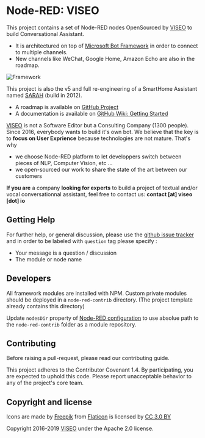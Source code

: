 # Node-RED: VISEO

This project contains a set of Node-RED nodes OpenSourced by [VISEO](http://www.viseo.com/) to build Conversational Assistant. 
- It is architectured on top of [Microsoft Bot Framework](https://dev.botframework.com/) in order to connect to multiple channels. 
- New channels like WeChat, Google Home, Amazon Echo are also in the roadmap.

![Framework](https://github.com/NGRP/node-red-contrib-viseo/blob/master/img/archi/framework.png?raw=true)

This project is also the v5 and full re-engineering of a SmartHome Assistant named [SARAH](http://sarah.encausse.net) (build in 2012).

- A roadmap is available on [GitHub Project](https://github.com/NGRP/node-red-contrib-viseo/projects/1)
- A documentation is available on [GitHub Wiki: Getting Started](https://github.com/NGRP/node-red-contrib-viseo/wiki/Getting-started)

[VISEO](http://www.viseo.com/) is not a Software Editor but a Consulting Company (1300 people). Since 2016, everybody wants to build it's own bot. We believe that the key is to **focus on User Exprience** because technologies are not mature. That's why 
- we choose Node-RED platform to let developpers switch between pieces of NLP, Computer Vision, etc ...
- we open-sourced our work to share the state of the art between our customers

**If you are** a company **looking for experts** to build a project of textual and/or vocal conversationnal assistant, feel free to contact us: **contact [at] viseo [dot] io**

## Getting Help

For further help, or general discussion, please use the [github issue tracker](https://github.com/NGRP/node-red-contrib-viseo/issues) and in order to be labeled with `question` tag please specify :
- Your message is a question / discussion
- The module or node name

## Developers

All framework modules are installed with NPM. 
Custom private modules should be deployed in a `node-red-contrib` directory. 
(The project template already contains this directory)


Update `nodesDir` property of [Node-RED configuration](https://nodered.org/docs/configuration) to use absolue path to the `node-red-contrib` folder as a module repository.

## Contributing

Before raising a pull-request, please read our contributing guide.

This project adheres to the Contributor Covenant 1.4. By participating, 
you are expected to uphold this code. 
Please report unacceptable behavior to any of the project's core team.

## Copyright and license

Icons are made by [Freepik](http://www.freepik.com) from [Flaticon](http://www.flaticon.com) is licensed by [CC 3.0 BY](http://creativecommons.org/licenses/by/3.0/)

Copyright 2016-2019 [VISEO](http://www.viseo.com/) under the Apache 2.0 license.
